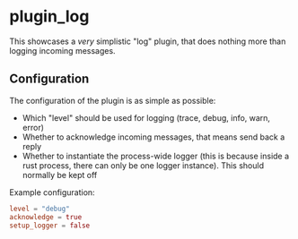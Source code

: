 # plugin_log

This showcases a _very_ simplistic "log" plugin, that does nothing more than
logging incoming messages.


## Configuration

The configuration of the plugin is as simple as possible:

* Which "level" should be used for logging (trace, debug, info, warn, error)
* Whether to acknowledge incoming messages, that means send back a reply
* Whether to instantiate the process-wide logger (this is because inside a rust
  process, there can only be one logger instance). This should normally be kept
  off

Example configuration:

```toml
level = "debug"
acknowledge = true
setup_logger = false
```

